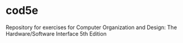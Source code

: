 # cod5e
Repository for exercises for Computer Organization and Design: The Hardware/Software Interface 5th Edition
